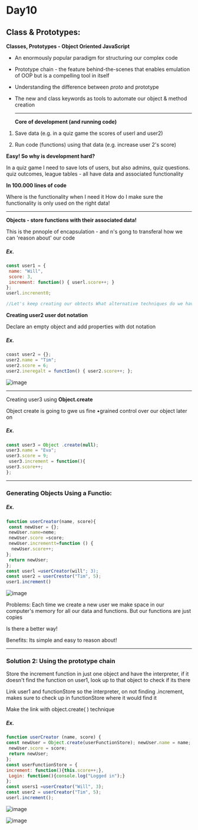 # Day10
## Class & Prototypes:
**Classes, Prototypes - Object Oriented JavaScript** 

- An enormously popular paradigm for structuring our complex code
  
- Prototype chain - the feature behind-the-scenes that enables emulation of OOP but is a compelling tool in itself

- Understanding the difference between _proto_ and prototype

- The new and class keywords as tools to automate our object & method creation

  ---

  **Core of development (and running code)**
  
1. Save data (e.g. in a quiz game the scores of userl and user2)
  
2. Run code (functions) using that data (e.g. increase user 2's score)

**Easy! So why is development hard?**

In a quiz game I need to save lots of users, but also admins, quiz questions. quiz 
outcomes, league tables - all have data and associated functionality 

**In 100.000 lines of code**

Where is the functionality when I need it How do I make sure the functionality is only used on the right data! 

---

**Objects - store functions with their associated data!**

This is the pnnople of encapsulation - and n's gong to transferal how we can 'reason about' our code 

##### Ex.
```javascript
const user1 = {
 name: "Will",
 score: 3,
 increment: function() { userl.score++; }
};
userl.increnent0;

//Let's keep creating our obtects What alternative techniques do we have for creating obpects?
```

**Creating user2 user dot notation**

Declare an empty object and add properties with dot notation 
##### Ex.
```javascript
coast user2 = {}; 
user2.name = "Tim";
user2.score = 6;
user2.ineregalt = functIon() { user2.score++; };
```
![image](https://github.com/AbdHajqasem/Mastering-Javascript-in-20-days/assets/122126568/493ffe2b-6cfc-4c9f-80c7-b64082a87e24)

---

Creating user3 using **Object.create**  

Object create is going to gwe us fine •grained control over our object later on 
##### Ex.
```javascript
const user3 = Object .create(null); 
user3.name = "Eva";
user3.score = 9;
 user3.increment = function(){
user3.score++;
};
```
---

### Generating Objects Using a Functio: 
##### Ex.
```javascript
function userCreator(name, score){
 const newUser = {};
 newUser.name=neme;
 newUser.score =score;
 newUser.incrementt=function () {
  newUser.score++;
};
 return newUser; 
}; 
const userl =userCreator(will"; 3);
const user2 = userCrestor("Tim", 5);
user1.increment()
```
![image](https://github.com/AbdHajqasem/Mastering-Javascript-in-20-days/assets/122126568/3c917519-22e0-47af-b2d1-68d74793384f)

Problems: Each time we create a new user we make space in our computer's memory for all our data and functions. But our functions are just copies 

Is there a better way!

Benefits: Its simple and easy to reason about! 

---
### Solution 2: Using the prototype chain
Store the increment function in just one object and have the interpreter, if it doesn't find the function on user1, look up to that object to check if its there

Link user1 and functionStore so the interpreter, on not finding .increment, makes sure to check up in functionStore where it would find it

Make the link with object.create( ) technique 

##### Ex.
```javascript
function userCreator (name, score) {
const newUser = Object.create(userFunctionStore); newUser.name = name;
 newUser.score = score;
 return newUser; 
}; 
const userFunctionStore = {
increment: function(){this.score++;},
 Login: function(){console.log("Logged in");}
}; 
const users1 =userCreator("Will", 3);
const user2 = userCreator("Tim", 5);
userl.increment();
```
![image](https://github.com/AbdHajqasem/Mastering-Javascript-in-20-days/assets/122126568/e28d8e11-d4b7-4b82-aa95-de2ac8d781f2)

![image](https://github.com/AbdHajqasem/Mastering-Javascript-in-20-days/assets/122126568/5d4b0d04-6944-4f64-b47c-f53e65b14f15)



















  
